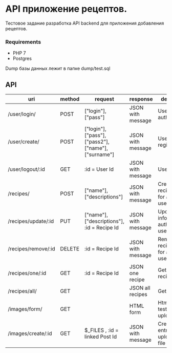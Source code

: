 # API приложение рецептов.
Тестовое задание разработка API backend для приложения добавления рецептов.
### Requirements
* PHP 7
* Postgres

Dump базы данных лежит в папке dump/test.sql 
## API

| uri                          | method | request                                               | response                   | description                                  |
|------------------------------|--------|-------------------------------------------------------|----------------------------|----------------------------------------------|
| /user/login/                 | POST   | ["login"], ["pass"]                                   | JSON with message          | User authentication                          |
| /user/create/                | POST   | ["login"], ["pass"], ["pass2"], ["name"], ["surname"] | JSON with message          | User registration                            |
| /user/logout/:id             | GET    | :id = User Id                                         | JSON with message          | User logout                                  |
| /recipes/                    | POST   | ["name"], ["descriptions"]                            | JSON with message          | Create new recipe (only for authorized users)|
| /recipes/update/:id          | PUT    | ["name"], ["descriptions"], :id = Recipe Id           | JSON with message          | Update recipe info(only for authorized users)|
| /recipes/remove/:id          | DELETE | :id = Recipe Id                                       | JSON with message          | Remove recipe (only for authorized users)    |
| /recipes/one/:id             | GET    | :id = Recipe Id                                       | JSON one recipe            | Get one recipe                               |
| /recipes/all/                | GET    |                                                       | JSON all recipes           | Get all recipe                               |
| /images/form/                | GET    |                                                       | HTML form                  | Html form for test file upload               |
| /images/create/:id           | GET    | $_FILES , :id = linked Post Id                        | JSON with message          | Create db entry & upload file to file system |

